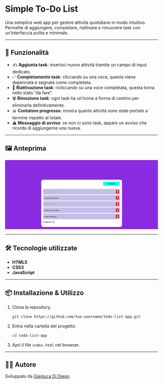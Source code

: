 # Simple To-Do List

Una semplice web app per gestire attività quotidiane in modo intuitivo.  
Permette di aggiungere, completare, riattivare e rimuovere task con un’interfaccia pulita e minimale.

---

## 🚀 Funzionalità

- ✍️ **Aggiunta task**: inserisci nuove attività tramite un campo di input dedicato.  
- ✅ **Completamento task**: cliccando su una voce, questa viene depennata e segnata come completata.  
- 🔄 **Riattivazione task**: ricliccando su una voce completata, questa torna nello stato “da fare”.  
- 🗑 **Rimozione task**: ogni task ha un’icona a forma di cestino per eliminarla definitivamente.  
- 📊 **Contatore progresso**: mostra quante attività sono state portate a termine rispetto al totale.  
- ⚠️ **Messaggio di avviso**: se non ci sono task, appare un avviso che ricorda di aggiungerne una nuova.  

---

## 🖼️ Anteprima

![ToDoList](screenshot/screenshotToDoList.jpg)

---

## 🛠️ Tecnologie utilizzate

- **HTML5**  
- **CSS3** 
- **JavaScript**  

---

## 📦 Installazione & Utilizzo

1. Clona la repository:
   ```bash
   git clone https://github.com/tuo-username/todo-list-app.git
   ```
2. Entra nella cartella del progetto:
   ```bash
   cd todo-list-app
   ```
3. Apri il file `index.html` nel browser.  

---

## 👨‍💻 Autore

Sviluppato da [Gianluca Di Diego](https://github.com/Gianlu201).  
